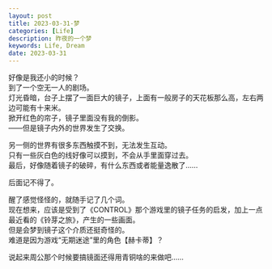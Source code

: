 ```yaml
---
layout: post
title: 2023-03-31-梦
categories: [Life]
description: 昨夜的一个梦
keywords: Life, Dream
date: 2023-03-31
---
```


好像是我还小的时候？    
到了一个空无一人的剧场。    
灯光昏暗，台子上摆了一面巨大的镜子，上面有一般房子的天花板那么高，左右两边可能有十来米。    
掀开红色的帘子，镜子里面没有我的倒影。    
——但是镜子内外的世界发生了交换。    

另一侧的世界有很多东西触摸不到，无法发生互动。    
只有一些灰白色的线好像可以摸到，不会从手里面穿过去。    
最后，好像随着镜子的破碎，有什么东西或者能量逸散了……   

后面记不得了。

醒了感觉怪怪的，就随手记了几个词。    
现在想来，应该是受到了《CONTROL》那个游戏里的镜子任务的启发，加上一点最近看的《铃芽之旅》，产生的一些画面。   
但是会梦到镜子这个介质还挺奇怪的。    
难道是因为游戏“无期迷途”里的角色【赫卡蒂】？

说起来周公那个时候要搞镜面还得用青铜啥的来做吧……  

